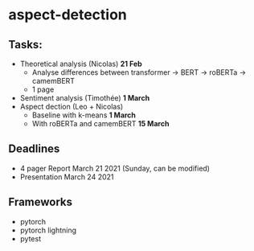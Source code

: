 # aspect-detection


## Tasks:

- Theoretical analysis (Nicolas) **21 Feb**
  - Analyse differences between transformer -> BERT -> roBERTa -> camemBERT
  - 1 page
- Sentiment analysis (Timothée) **1 March**
- Aspect dection (Leo + Nicolas) 
  - Baseline with k-means **1 March**
  - With roBERTa and camemBERT **15 March**

## Deadlines 

- 4 pager Report March 21 2021 (Sunday, can be modified)
- Presentation March 24 2021

## Frameworks
- pytorch
- pytorch lightning
- pytest
